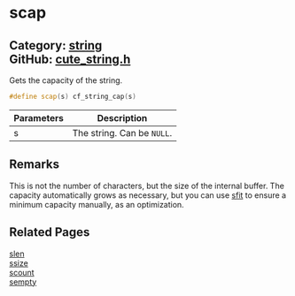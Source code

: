 # scap

Category: [string](https://github.com/RandyGaul/cute_framework/blob/master/docs/api_reference?id=string)  
GitHub: [cute_string.h](https://github.com/RandyGaul/cute_framework/blob/master/include/cute_string.h)  
---

Gets the capacity of the string.

```cpp
#define scap(s) cf_string_cap(s)
```

Parameters | Description
--- | ---
s | The string. Can be `NULL`.

## Remarks

This is not the number of characters, but the size of the internal buffer. The capacity automatically grows as necessary, but
you can use [sfit](https://github.com/RandyGaul/cute_framework/blob/master/docs/string/sfit.md) to ensure a minimum capacity manually, as an optimization.

## Related Pages

[slen](https://github.com/RandyGaul/cute_framework/blob/master/docs/string/slen.md)  
[ssize](https://github.com/RandyGaul/cute_framework/blob/master/docs/string/ssize.md)  
[scount](https://github.com/RandyGaul/cute_framework/blob/master/docs/string/scount.md)  
[sempty](https://github.com/RandyGaul/cute_framework/blob/master/docs/string/sempty.md)  
